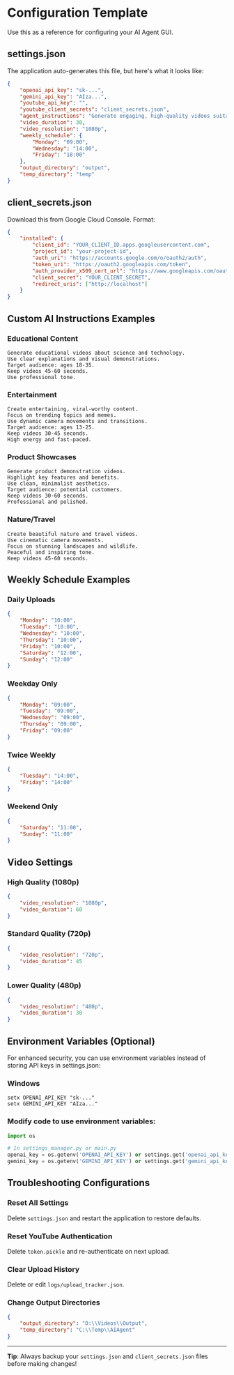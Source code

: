 # Configuration Template

Use this as a reference for configuring your AI Agent GUI.

## settings.json

The application auto-generates this file, but here's what it looks like:

```json
{
    "openai_api_key": "sk-...",
    "gemini_api_key": "AIza...",
    "youtube_api_key": "",
    "youtube_client_secrets": "client_secrets.json",
    "agent_instructions": "Generate engaging, high-quality videos suitable for YouTube. Focus on trending topics, educational content, or entertainment. Keep videos between 30-60 seconds.",
    "video_duration": 30,
    "video_resolution": "1080p",
    "weekly_schedule": {
        "Monday": "09:00",
        "Wednesday": "14:00",
        "Friday": "18:00"
    },
    "output_directory": "output",
    "temp_directory": "temp"
}
```

## client_secrets.json

Download this from Google Cloud Console. Format:

```json
{
    "installed": {
        "client_id": "YOUR_CLIENT_ID.apps.googleusercontent.com",
        "project_id": "your-project-id",
        "auth_uri": "https://accounts.google.com/o/oauth2/auth",
        "token_uri": "https://oauth2.googleapis.com/token",
        "auth_provider_x509_cert_url": "https://www.googleapis.com/oauth2/v1/certs",
        "client_secret": "YOUR_CLIENT_SECRET",
        "redirect_uris": ["http://localhost"]
    }
}
```

## Custom AI Instructions Examples

### Educational Content
```
Generate educational videos about science and technology.
Use clear explanations and visual demonstrations.
Target audience: ages 18-35.
Keep videos 45-60 seconds.
Use professional tone.
```

### Entertainment
```
Create entertaining, viral-worthy content.
Focus on trending topics and memes.
Use dynamic camera movements and transitions.
Target audience: ages 13-25.
Keep videos 30-45 seconds.
High energy and fast-paced.
```

### Product Showcases
```
Generate product demonstration videos.
Highlight key features and benefits.
Use clean, minimalist aesthetics.
Target audience: potential customers.
Keep videos 30-60 seconds.
Professional and polished.
```

### Nature/Travel
```
Create beautiful nature and travel videos.
Use cinematic camera movements.
Focus on stunning landscapes and wildlife.
Peaceful and inspiring tone.
Keep videos 45-60 seconds.
```

## Weekly Schedule Examples

### Daily Uploads
```json
{
    "Monday": "10:00",
    "Tuesday": "10:00",
    "Wednesday": "10:00",
    "Thursday": "10:00",
    "Friday": "10:00",
    "Saturday": "12:00",
    "Sunday": "12:00"
}
```

### Weekday Only
```json
{
    "Monday": "09:00",
    "Tuesday": "09:00",
    "Wednesday": "09:00",
    "Thursday": "09:00",
    "Friday": "09:00"
}
```

### Twice Weekly
```json
{
    "Tuesday": "14:00",
    "Friday": "14:00"
}
```

### Weekend Only
```json
{
    "Saturday": "11:00",
    "Sunday": "11:00"
}
```

## Video Settings

### High Quality (1080p)
```json
{
    "video_resolution": "1080p",
    "video_duration": 60
}
```

### Standard Quality (720p)
```json
{
    "video_resolution": "720p",
    "video_duration": 45
}
```

### Lower Quality (480p)
```json
{
    "video_resolution": "480p",
    "video_duration": 30
}
```

## Environment Variables (Optional)

For enhanced security, you can use environment variables instead of storing API keys in settings.json:

### Windows
```batch
setx OPENAI_API_KEY "sk-..."
setx GEMINI_API_KEY "AIza..."
```

### Modify code to use environment variables:
```python
import os

# In settings_manager.py or main.py
openai_key = os.getenv('OPENAI_API_KEY') or settings.get('openai_api_key')
gemini_key = os.getenv('GEMINI_API_KEY') or settings.get('gemini_api_key')
```

## Troubleshooting Configurations

### Reset All Settings
Delete `settings.json` and restart the application to restore defaults.

### Reset YouTube Authentication
Delete `token.pickle` and re-authenticate on next upload.

### Clear Upload History
Delete or edit `logs/upload_tracker.json`.

### Change Output Directories
```json
{
    "output_directory": "D:\\Videos\\Output",
    "temp_directory": "C:\\Temp\\AIAgent"
}
```

---

**Tip**: Always backup your `settings.json` and `client_secrets.json` files before making changes!

